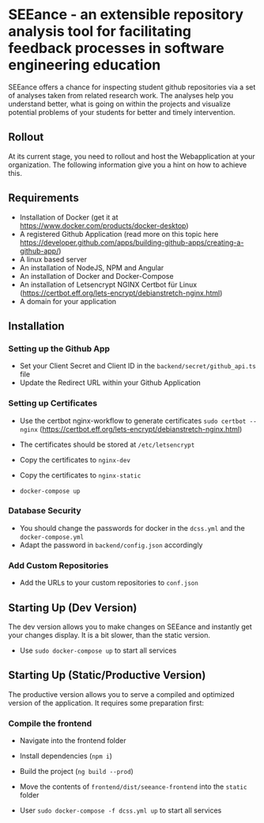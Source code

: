 # SEEance - an extensible repository analysis tool for facilitating feedback processes in software engineering education
SEEance offers a chance for inspecting student github repositories via a set of analyses taken from related research 
work. The analyses help you understand better, what is going on within the projects and visualize potential problems of 
your students for better and timely intervention. 

## Rollout 
At its current stage, you need to rollout and host the Webapplication at your organization. The following information
give you a hint on how to achieve this. 

## Requirements
- Installation of Docker (get it at https://www.docker.com/products/docker-desktop)
- A registered Github Application (read more on this topic here https://developer.github.com/apps/building-github-apps/creating-a-github-app/)
- A linux based server
- An installation of NodeJS, NPM and Angular
- An installation of Docker and Docker-Compose
- An installation of Letsencrypt NGINX Certbot für Linux (https://certbot.eff.org/lets-encrypt/debianstretch-nginx.html) 
- A domain for your application

## Installation

### Setting up the Github App
- Set your Client Secret and Client ID in the `backend/secret/github_api.ts` file
- Update the Redirect URL within your Github Application

### Setting up Certificates
- Use the certbot nginx-workflow to generate certificates `sudo certbot --nginx` (https://certbot.eff.org/lets-encrypt/debianstretch-nginx.html)
- The certificates should be stored at `/etc/letsencrypt`
- Copy the certificates to `nginx-dev`
- Copy the certificates to `nginx-static`

- `docker-compose up`

### Database Security
- You should change the passwords for docker in the `dcss.yml` and the `docker-compose.yml` 
- Adapt the password in `backend/config.json` accordingly

### Add Custom Repositories
- Add the URLs to your custom repositories to `conf.json`

## Starting Up (Dev Version)
The dev version allows you to make changes on SEEance and instantly get your changes display. It is a bit slower, than the 
static version.

- Use `sudo docker-compose up` to start all services

## Starting Up (Static/Productive Version)
The productive version allows you to serve a compiled and optimized version of the application. It requires some preparation 
first:

### Compile the frontend 
- Navigate into the frontend folder
- Install dependencies (`npm i`)
- Build the project (`ng build --prod`)
- Move the contents of `frontend/dist/seeance-frontend` into the `static` folder

- User `sudo docker-compose -f dcss.yml up` to start all services